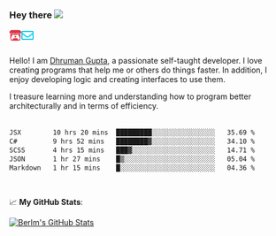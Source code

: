 ### Hey there <img src="https://media.giphy.com/media/hvRJCLFzcasrR4ia7z/giphy.gif" width="25px">

<a href="https://itch.io/profile/berlm">
  <img align="left" alt="Berlm's Itch" width="22px" src="/assets/itch-io.svg" />
</a>
<a href="mailto:ceo@berlm.me">
  <img align="left" alt="Email Berlm" width="22px" src="/assets/envelope.svg" />
</a>

<br />  
<br />  
  
Hello! I am [Dhruman Gupta](https://berlm.me/), a passionate self-taught developer. I love creating programs that help me or others do things faster. In addition, I enjoy developing logic and creating interfaces to use them.  

I treasure learning more and understanding how to program better architecturally and in terms of efficiency.  
<br />

<!--START_SECTION:waka-->
```text
JSX        10 hrs 20 mins  █████████░░░░░░░░░░░░░░░░   35.69 % 
C#         9 hrs 52 mins   ████████▓░░░░░░░░░░░░░░░░   34.10 % 
SCSS       4 hrs 15 mins   ███▓░░░░░░░░░░░░░░░░░░░░░   14.71 % 
JSON       1 hr 27 mins    █▒░░░░░░░░░░░░░░░░░░░░░░░   05.04 % 
Markdown   1 hr 15 mins    █░░░░░░░░░░░░░░░░░░░░░░░░   04.36 % 
```
<!--END_SECTION:waka-->
<br />  

📈 **My GitHub Stats**:  

[![Berlm's GitHub Stats](https://github-readme-stats.vercel.app/api?username=dhrumangupta&theme=gotham&show_icons=true&count_private=true)](https://berlm.me)

